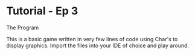 # Tutorial - Ep 3
The Program

This is a basic game written in very few lines of code using Char's to display graphics.  Import the files into your IDE of choice and play around.
